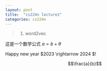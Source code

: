 ```yaml
---
layout: post
title:  "cs224n lecture1"
categories: cs224n
---
```


> 1. word2vec

这是一个数学公式 $a=b+\theta$

Happy new year $2023 \rightarrow 2024 $!

$$\frac{a}{b}$$
